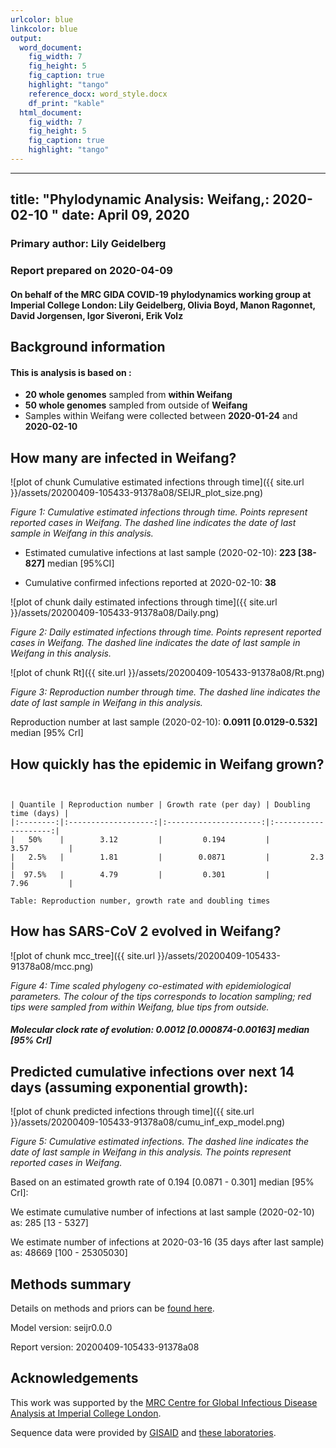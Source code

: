 ```yaml
---
urlcolor: blue
linkcolor: blue
output:
  word_document:
    fig_width: 7
    fig_height: 5
    fig_caption: true
    highlight: "tango"
    reference_docx: word_style.docx
    df_print: "kable"
  html_document:
    fig_width: 7
    fig_height: 5
    fig_caption: true
    highlight: "tango"
---
```









---
title: "Phylodynamic Analysis: Weifang,: 2020-02-10 "
date: April 09, 2020
---





### Primary author: Lily Geidelberg

### Report prepared on 2020-04-09

#### On behalf of the MRC GIDA COVID-19 phylodynamics working group at Imperial College London: Lily Geidelberg, Olivia Boyd, Manon Ragonnet, David Jorgensen,  Igor Siveroni, Erik Volz




## Background information  




#### This is analysis is based on : 
  
* **20 whole genomes** sampled from **within Weifang**
* **50 whole genomes** sampled from outside of **Weifang**
* Samples within Weifang were collected between **2020-01-24** and **2020-02-10**


<!-- ##### To add: [optional plot of sample distribution through time] -->



## How many are infected in Weifang?





![plot of chunk Cumulative estimated infections through time]({{ site.url }}/assets/20200409-105433-91378a08/SEIJR_plot_size.png)

*Figure 1: Cumulative estimated infections through time. Points represent reported cases in Weifang. The dashed line indicates the date of last sample in Weifang in this analysis.*


* Estimated cumulative infections at last sample (2020-02-10): **223 [38-827]** median [95%CI]

* Cumulative confirmed infections reported at 2020-02-10: **38**  

<!-- * Cumulative number of active infections at 2020-02-10:   -->



![plot of chunk daily estimated infections through time]({{ site.url }}/assets/20200409-105433-91378a08/Daily.png)

*Figure 2: Daily estimated infections through time. Points represent reported cases in Weifang. The dashed line indicates the date of last sample in Weifang in this analysis.*





![plot of chunk Rt]({{ site.url }}/assets/20200409-105433-91378a08/Rt.png)

*Figure 3: Reproduction number through time. The dashed line indicates the date of last sample in Weifang in this analysis.*

Reproduction number at last sample (2020-02-10): **0.0911 [0.0129-0.532]** median [95% CrI]


## How quickly has the epidemic in Weifang grown?




```


| Quantile | Reproduction number | Growth rate (per day) | Doubling time (days) |
|:--------:|:-------------------:|:---------------------:|:--------------------:|
|   50%    |        3.12         |         0.194         |         3.57         |
|   2.5%   |        1.81         |        0.0871         |         2.3          |
|  97.5%   |        4.79         |         0.301         |         7.96         |

Table: Reproduction number, growth rate and doubling times
```






## How has SARS-CoV 2 evolved in Weifang?



![plot of chunk mcc_tree]({{ site.url }}/assets/20200409-105433-91378a08/mcc.png)

*Figure 4: Time scaled phylogeny co-estimated with epidemiological parameters. The colour of the tips corresponds to location sampling; red tips were sampled from within Weifang, blue tips from outside.*



##### Molecular clock rate of evolution: **0.0012 [0.000874-0.00163]** median [95% CrI]  

<!-- #### (optional) Number of introductions into Weifang (someone needs to write code to compute this) -->




## Predicted cumulative infections over next 14 days (assuming exponential growth):



![plot of chunk predicted infections through time]({{ site.url }}/assets/20200409-105433-91378a08/cumu_inf_exp_model.png)

*Figure 5: Cumulative estimated infections. The dashed line indicates the date of last sample in Weifang in this analysis. The points represent reported cases in Weifang.*

Based on an estimated growth rate of 0.194 [0.0871 - 0.301] median [95% CrI]:  

We estimate cumulative number of infections at last sample (2020-02-10) as: 285 [13 - 5327]

We estimate number of infections at 2020-03-16 (35 days after last sample) as:
48669 [100 - 25305030]  




## Methods summary



Details on methods and priors can be [found here](http://whoinfectedwhom.org/seijr0.1.0_methods.pdf).


Model version: seijr0.0.0

Report version: 20200409-105433-91378a08


## Acknowledgements

This work was supported by the [MRC Centre for Global Infectious Disease Analysis at Imperial College London](https://www.imperial.ac.uk/mrc-global-infectious-disease-analysis).

Sequence data were provided by [GISAID](http://www.epicov.org) and [these laboratories](http://whoinfectedwhom.org/gisaid_cov2020_acknowledgement_table.xls).



